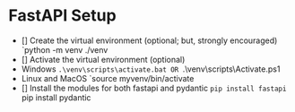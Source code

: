 # FastAPI Setup
- [] Create the virtual environment (optional; but, strongly encouraged)
`python -m venv ./venv
- [] Activate the virtual environment (optional)
- Windows
`.\venv\scripts\activate.bat
OR `.\venv\scripts\Activate.ps1
- Linux and MacOS
`source myvenv/bin/activate
- [] Install the modules for both fastapi and pydantic
`pip install fastapi
`pip install pydantic
